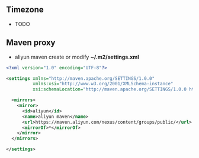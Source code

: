 ## Timezone

+ TODO

## Maven proxy

+ aliyun maven create or modify **~/.m2/settings.xml**

```xml
<?xml version="1.0" encoding="UTF-8"?>

<settings xmlns="http://maven.apache.org/SETTINGS/1.0.0"
          xmlns:xsi="http://www.w3.org/2001/XMLSchema-instance"
          xsi:schemaLocation="http://maven.apache.org/SETTINGS/1.0.0 http://maven.apache.org/xsd/settings-1.0.0.xsd">

  <mirrors>
    <mirror>
      <id>aliyun</id>
      <name>aliyun maven</name>
      <url>https://maven.aliyun.com/nexus/content/groups/public/</url>
      <mirrorOf>*</mirrorOf>
    </mirror>
  </mirrors>

</settings>
```
